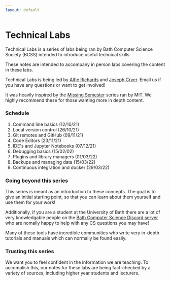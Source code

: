 ```yaml
---
layout: default
---
```


# Technical Labs

<link rel="shortcut icon" type="image/x-icon" href="favicon.ico">

Technical Labs is a series of labs being ran by Bath Computer Science Society 
(BCSS) intended to introduce useful technical skills.

These notes are intended to accompany in person labs covering the content in 
these labs.

Technical Labs is being led by [Alfie Richards](mailto:ar2227@bath.ac.uk) and 
[Joseph Cryer](mailto:jjc82@bath.ac.uk). Email us if you have any questions or 
want to get involved!

It was heavily inspired by the [Missing Semester](https://missing.csail.mit.edu) 
series ran by MIT. We highly recommend these for those wanting more in depth 
content.

### Schedule

1. Command line basics (12/10/21)
1. Local version control (26/10/21)
1. Git remotes and GitHub (09/11/21)
1. Code Editors (23/11/21)
1. IDE's and Jupyter Notebooks (07/12/21)
1. Debugging basics (15/02/02)
1. Plugins and library managers (01/03/22)
1. Backups and managing data (15/03/22)
1. Continuous integration and docker (29/03/22)

### Going beyond this series

This series is meant as an introduction to these concepts. The goal is to give 
an initial starting point, so that you can learn about them yourself and use 
them for your work!

Additionally, if you are a student at the University of Bath there are a lot of 
very knowledgable people on the [Bath Computer Science Discord 
server](https://discord.gg/gDYbrpK) who are  nomally happy to help with any CS 
questions you may have!

Many of these tools have incredible communities who write very in-depth tutorials and manuals 
which can normally be found easily.

### Trusting this series

We want you to feel confident in the information we are teaching. To accomplish this, our notes for 
these labs are being fact-checked by a variety of sources, including higher year 
students and lecturers.
